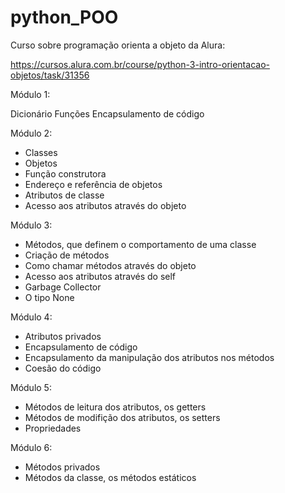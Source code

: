 # python_POO

Curso sobre programação orienta a objeto  da Alura:

https://cursos.alura.com.br/course/python-3-intro-orientacao-objetos/task/31356

Módulo 1:

Dicionário
Funções
Encapsulamento de código

Módulo 2:

* Classes
* Objetos
* Função construtora
* Endereço e referência de objetos
* Atributos de classe
* Acesso aos atributos através do objeto

Módulo 3:

* Métodos, que definem o comportamento de uma classe
* Criação de métodos
* Como chamar métodos através do objeto
* Acesso aos atributos através do self
* Garbage Collector
* O tipo None

Módulo 4:

* Atributos privados
* Encapsulamento de código
* Encapsulamento da manipulação dos atributos nos métodos
* Coesão do código

Módulo 5:

* Métodos de leitura dos atributos, os getters
* Métodos de modifição dos atributos, os setters
* Propriedades

Módulo 6:

* Métodos privados
* Métodos da classe, os métodos estáticos
